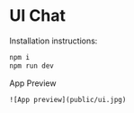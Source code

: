 # UI Chat

Installation instructions:

```bash
npm i
npm run dev
```
App Preview
```
![App preview](public/ui.jpg)

